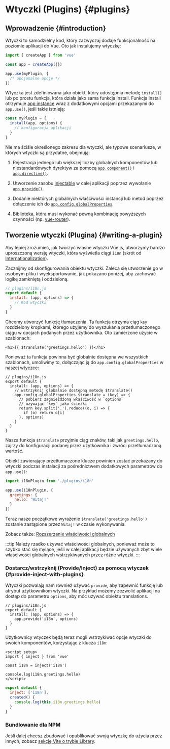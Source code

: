﻿# Wtyczki (Plugins) {#plugins}

## Wprowadzenie {#introduction}

Wtyczki to samodzielny kod, który zazwyczaj dodaje funkcjonalność na poziomie aplikacji do Vue. Oto jak instalujemy wtyczkę:

```js
import { createApp } from 'vue'

const app = createApp({})

app.use(myPlugin, {
  /* opcjonalne opcje */
})
```

Wtyczka jest zdefiniowana jako obiekt, który udostępnia metodę `install()` lub po prostu funkcja, która działa jako sama funkcja install. Funkcja install otrzymuje [app instance](/api/application) wraz z dodatkowymi opcjami przekazanymi do `app.use()`, jeśli takie istnieją:

```js
const myPlugin = {
  install(app, options) {
    // konfiguracja aplikacji
  }
}
```

Nie ma ściśle określonego zakresu dla wtyczki, ale typowe scenariusze, w których wtyczki są przydatne, obejmują:

1. Rejestracja jednego lub większej liczby globalnych komponentów lub niestandardowych dyrektyw za pomocą [`app.component()`](/api/application#app-component) i [`app.directive()`](/api/application#app-directive).

2. Utworzenie zasobu [injectable](/guide/components/provide-inject) w całej aplikacji poprzez wywołanie [`app.provide()`](/api/application#app-provide).

3. Dodanie niektórych globalnych właściwości instancji lub metod poprzez dołączenie ich do [`app.config.globalProperties`](/api/application#app-config-globalproperties).

4. Biblioteka, która musi wykonać pewną kombinację powyższych czynności (np. [vue-router](https://github.com/vuejs/vue-router-next)).

## Tworzenie wtyczki (Plugina) {#writing-a-plugin}

Aby lepiej zrozumieć, jak tworzyć własne wtyczki Vue.js, utworzymy bardzo uproszczoną wersję wtyczki, która wyświetla ciągi `i18n` (skrót od [Internationalization](https://en.wikipedia.org/wiki/Internationalization_and_localization)).

Zacznijmy od skonfigurowania obiektu wtyczki. Zaleca się utworzenie go w osobnym pliku i wyeksportowanie, jak pokazano poniżej, aby zachować logikę zamkniętą i oddzieloną.

```js
// plugins/i18n.js
export default {
  install: (app, options) => {
    // Kod wtyczki
  }
}
```

Chcemy utworzyć funkcję tłumaczenia. Ta funkcja otrzyma ciąg `key` rozdzielony kropkami, którego użyjemy do wyszukania przetłumaczonego ciągu w opcjach podanych przez użytkownika. Oto zamierzone użycie w szablonach:

```vue-html
<h1>{{ $translate('greetings.hello') }}</h1>
```

Ponieważ ta funkcja powinna być globalnie dostępna we wszystkich szablonach, umoliwimy to, dołączając ją do `app.config.globalProperties` w naszej wtyczce:

```js{4-11}
// plugins/i18n.js
export default {
  install: (app, options) => {
    // wstrzyknij globalnie dostępną metodę $translate()
    app.config.globalProperties.$translate = (key) => {
      // pobierz zagnieżdżoną właściwość w `options`
      // używając `key` jako ścieżki
      return key.split('.').reduce((o, i) => {
        if (o) return o[i]
      }, options)
    }
  }
}
```

Nasza funkcja `$translate` przyjmie ciąg znaków, taki jak `greetings.hello`, zajrzy do konfiguracji podanej przez użytkownika i zwróci przetłumaczoną wartość.

Obiekt zawierający przetłumaczone klucze powinien zostać przekazany do wtyczki podczas instalacji za pośrednictwem dodatkowych parametrów do `app.use()`:

```js
import i18nPlugin from './plugins/i18n'

app.use(i18nPlugin, {
  greetings: {
    hello: 'Witaj!'
  }
})
```

Teraz nasze początkowe wyrażenie `$translate('greetings.hello')` zostanie zastąpione przez `Witaj!` w czasie wykonywania.

Zobacz także: [Rozszerzanie właściwości globalnych](/guide/typescript/options-api#augmenting-global-properties) <sup class="vt-badge ts" />

:::tip
Należy rzadko używać właściwości globalnych, ponieważ może to szybko stać się mylące, jeśli w całej aplikacji będzie używanych zbyt wiele właściwości globalnych wstrzykiwanych przez różne wtyczki.
:::

### Dostarcz/wstrzyknij (Provide/Inject) za pomocą wtyczek {#provide-inject-with-plugins}

Wtyczki pozwalają nam również używać `provide`, aby zapewnić funkcję lub atrybut użytkownikom wtyczki. Na przykład możemy zezwolić aplikacji na dostęp do parametru `options`, aby móc używać obiektu translations.

```js{10}
// plugins/i18n.js
export default {
  install: (app, options) => {
    app.provide('i18n', options)
  }
}
```

Użytkownicy wtyczek będą teraz mogli wstrzykiwać opcje wtyczki do swoich komponentów, korzystając z klucza `i18n`:

<div class="composition-api">

```vue
<script setup>
import { inject } from 'vue'

const i18n = inject('i18n')

console.log(i18n.greetings.hello)
</script>
```

</div>
<div class="options-api">

```js
export default {
  inject: ['i18n'],
  created() {
    console.log(this.i18n.greetings.hello)
  }
}
```

</div>

### Bundlowanie dla NPM

Jeśli dalej chcesz zbudować i opublikować swoją wtyczkę do użycia przez innych, zobacz [sekcję Vite o trybie Library](https://vitejs.dev/guide/build.html#library-mode).

